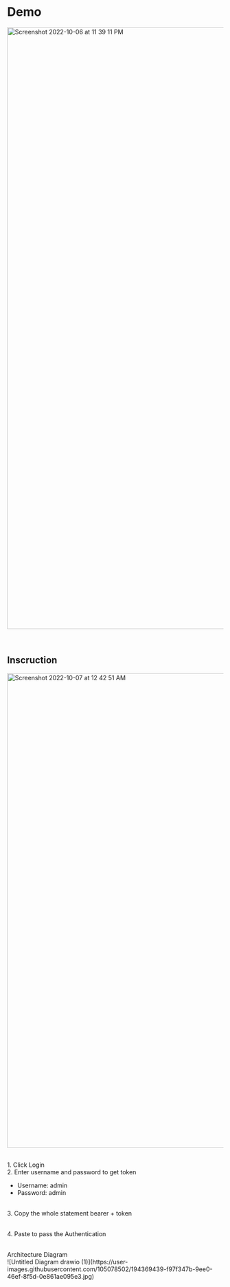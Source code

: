 <h1>Demo</h1>
<img width="1401" alt="Screenshot 2022-10-06 at 11 39 11 PM" src="https://user-images.githubusercontent.com/105078502/194357287-6d214d41-5fb6-46c5-9169-5a9d8c383ca0.png">

<br><h2>Inscruction</h2>
<img width="1105" alt="Screenshot 2022-10-07 at 12 42 51 AM" src="https://user-images.githubusercontent.com/105078502/194371866-0f3c83bf-4a45-47d9-90bb-1ea5d7af8840.png">

<br>1. Click Login
<br>2. Enter username and password to get token 
<ul><li>Username: admin
<li>Password: admin
</ul>
<br>3. Copy the whole statement bearer + token

<br>4. Paste to pass the Authentication

<br>
Architecture Diagram
<br>
![Untitled Diagram drawio (1)](https://user-images.githubusercontent.com/105078502/194369439-f97f347b-9ee0-46ef-8f5d-0e861ae095e3.jpg)

